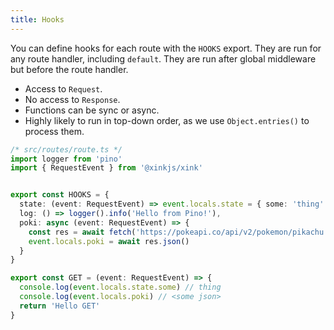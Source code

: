 ```yaml
---
title: Hooks
---
```


You can define hooks for each route with the `HOOKS` export. They are run for any route handler, including `default`. They are run after global middleware but before the route handler.

- Access to `Request`.
- No access to `Response`.
- Functions can be sync or async.
- Highly likely to run in top-down order, as we use `Object.entries()` to process them.

```ts
/* src/routes/route.ts */
import logger from 'pino'
import { RequestEvent } from '@xinkjs/xink'


export const HOOKS = {
  state: (event: RequestEvent) => event.locals.state = { some: 'thing' },
  log: () => logger().info('Hello from Pino!'),
  poki: async (event: RequestEvent) => {
    const res = await fetch('https://pokeapi.co/api/v2/pokemon/pikachu')
    event.locals.poki = await res.json()
  }
}

export const GET = (event: RequestEvent) => { 
  console.log(event.locals.state.some) // thing
  console.log(event.locals.poki) // <some json>
  return 'Hello GET'
}
```

